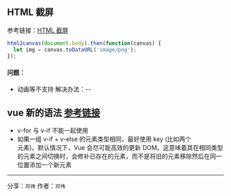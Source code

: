 ## HTML 截屏

参考链接：[HTML 截屏](http://html2canvas.hertzen.com/)

```javascript
html2canvas(document.body).then(function(canvas) {
  let img = canvas.toDataURL('image/png');
});
```

#### 问题：

- 动画等不支持
  解决办法：--

## vue 新的语法 [参考链接](https://cn.vuejs.org/v2/style-guide/#%E6%B2%A1%E6%9C%89%E5%9C%A8-v-if-v-else-if-v-else-%E4%B8%AD%E4%BD%BF%E7%94%A8-key-%E8%B0%A8%E6%85%8E%E4%BD%BF%E7%94%A8)

- v-for 与 v-if 不能一起使用
- 如果一组 v-if + v-else 的元素类型相同，最好使用 key (比如两个 <div> 元素)。默认情况下，Vue 会尽可能高效的更新 DOM。这意味着其在相同类型的元素之间切换时，会修补已存在的元素，而不是将旧的元素移除然后在同一位置添加一个新元素

---

分享：`邓伟`
作者：`邓伟`

